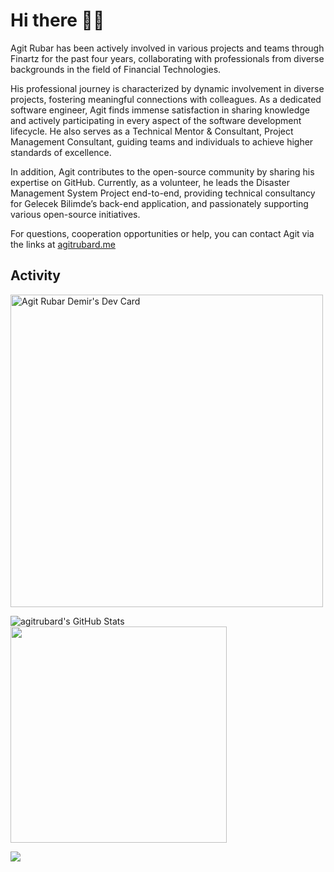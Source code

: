 # Hi there 👋🏼 

Agit Rubar has been actively involved in various projects and teams through Finartz for the past four years, collaborating with professionals from diverse backgrounds in the field of Financial Technologies.

His professional journey is characterized by dynamic involvement in diverse projects, fostering meaningful connections with colleagues. As a dedicated software engineer, Agit finds immense satisfaction in sharing knowledge and actively participating in every aspect of the software development lifecycle. He also serves as a Technical Mentor & Consultant, Project Management Consultant, guiding teams and individuals to achieve higher standards of excellence.

In addition, Agit contributes to the open-source community by sharing his expertise on GitHub. Currently, as a volunteer, he leads the Disaster Management System Project end-to-end, providing technical consultancy for Gelecek Bilimde’s back-end application, and passionately supporting various open-source initiatives.

For questions, cooperation opportunities or help, you can contact Agit via the links at <a href="https://agitrubard.me">agitrubard.me</a>

## **Activity**

<a href="https://app.daily.dev/agitrubard"><img align="justify" src="https://api.daily.dev/devcards/v2/Qy2bbcmdRYiU4xLUetILb.png?type=wide&r=6mt" width="500" alt="Agit Rubar Demir's Dev Card"/></a>
<p>
<img alt="agitrubard's GitHub Stats" src="https://github-readme-stats-git-masterorgs-github-readme-stats-team.vercel.app/api?username=agitrubard&include_orgs=true&show_icons=true&hide_border=true&title_color=FAC601&icon_color=FAC601&bg_color=193649&text_color=ffffff"/>
<img src="https://github-readme-stats.vercel.app/api/top-langs?username=agitrubard&show_icons=true&locale=en&hide_border=true&layout=compact&title_color=FAC601&icon_color=FAC601&bg_color=193649&text_color=ffffff" width="346"/>  
<p>
<img src="https://github-readme-streak-stats.herokuapp.com?user=agitrubard&theme=cobalt2&hide_border=true&border_radius=6&date_format=j%20M%5B%20Y%5D&card_width=852"/>
